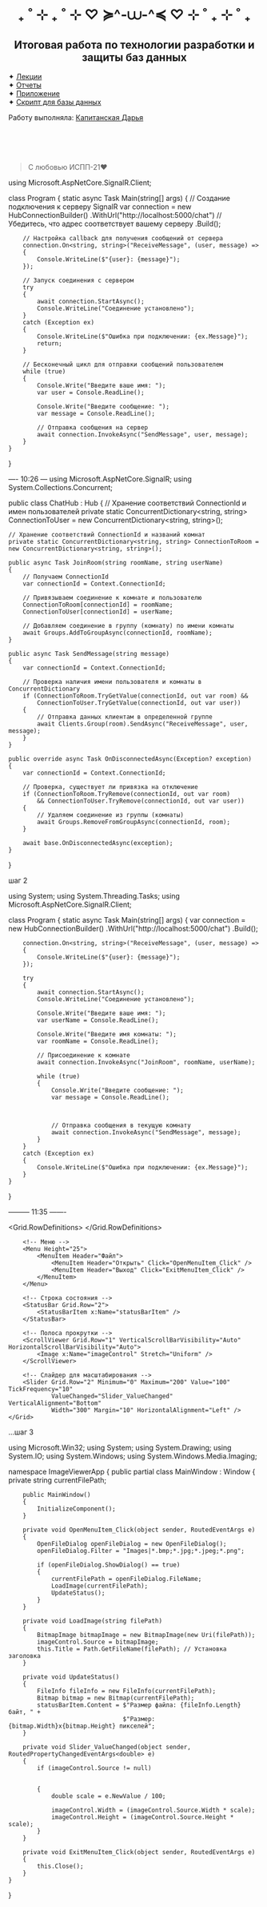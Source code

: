 <h1 align="center">₊ ˚ ⊹ ₊ ˚ ⊹ ♡ ≽^-⩊-^≼ ♡ ⊹ ˚ ₊ ⊹ ˚ ₊</h1>
<h2 align="center">Итоговая работа по технологии разработки и защиты баз данных</h2>

  ✦ <a href="https://github.com/KapDarIA/FinalWork/blob/main/Лекции.docx">Лекции</a><br/>
  ✦ <a href="https://github.com/KapDarIA/FinalWork/blob/main/Отчеты.docx">Отчеты</a><br/>
  ✦ <a href="https://github.com/KapDarIA/FinalWork/blob/main/FinalWork.zip">Приложение</a><br/>
  ✦ <a href="https://github.com/KapDarIA/FinalWork/blob/main/scriptBD.sql">Скрипт для базы данных</a><br/>

Работу выполняла:
<a href="https://github.com/KapDarIA">Капитанская Дарья<a/>
<br/><br/><br/><br/><br/>
  
> С любовью ИСПП-21❤️


using Microsoft.AspNetCore.SignalR.Client;

class Program
{
    static async Task Main(string[] args)
    {
        // Создание подключения к серверу SignalR
        var connection = new HubConnectionBuilder()
            .WithUrl("http://localhost:5000/chat") // Убедитесь, что адрес соответствует вашему серверу
            .Build();

        // Настройка callback для получения сообщений от сервера
        connection.On<string, string>("ReceiveMessage", (user, message) =>
        {
            Console.WriteLine($"{user}: {message}");
        });

        // Запуск соединения с сервером
        try
        {
            await connection.StartAsync();
            Console.WriteLine("Соединение установлено");
        }
        catch (Exception ex)
        {
            Console.WriteLine($"Ошибка при подключении: {ex.Message}");
            return;
        }

        // Бесконечный цикл для отправки сообщений пользователем
        while (true)
        {
            Console.Write("Введите ваше имя: ");
            var user = Console.ReadLine();

            Console.Write("Введите сообщение: ");
            var message = Console.ReadLine();

            // Отправка сообщения на сервер
            await connection.InvokeAsync("SendMessage", user, message);
        }
    }
}


—- 10:26 —
using Microsoft.AspNetCore.SignalR;
using System.Collections.Concurrent;

public class ChatHub : Hub
{
    // Хранение соответствий ConnectionId и имен пользователей
    private static ConcurrentDictionary<string, string> ConnectionToUser = new ConcurrentDictionary<string, string>();
    
    // Хранение соответствий ConnectionId и названий комнат
    private static ConcurrentDictionary<string, string> ConnectionToRoom = new ConcurrentDictionary<string, string>();

    public async Task JoinRoom(string roomName, string userName)
    {
        // Получаем ConnectionId
        var connectionId = Context.ConnectionId;

        // Привязываем соединение к комнате и пользователю
        ConnectionToRoom[connectionId] = roomName;
        ConnectionToUser[connectionId] = userName;

        // Добавляем соединение в группу (комнату) по имени комнаты
        await Groups.AddToGroupAsync(connectionId, roomName);
    }

    public async Task SendMessage(string message)
    {
        var connectionId = Context.ConnectionId;

        // Проверка наличия имени пользователя и комнаты в ConcurrentDictionary
        if (ConnectionToRoom.TryGetValue(connectionId, out var room) &&
            ConnectionToUser.TryGetValue(connectionId, out var user))
        {
            // Отправка данных клиентам в определенной группе
            await Clients.Group(room).SendAsync("ReceiveMessage", user, message);
        }
    }

    public override async Task OnDisconnectedAsync(Exception? exception)
    {
        var connectionId = Context.ConnectionId;

        // Проверка, существует ли привязка на отключение
        if (ConnectionToRoom.TryRemove(connectionId, out var room) 
            && ConnectionToUser.TryRemove(connectionId, out var user))
        {
            // Удаляем соединение из группы (комнаты)
            await Groups.RemoveFromGroupAsync(connectionId, room);
        }

        await base.OnDisconnectedAsync(exception);
    }
}

шаг 2

using System;
using System.Threading.Tasks;
using Microsoft.AspNetCore.SignalR.Client;

class Program
{
    static async Task Main(string[] args)
    {
        var connection = new HubConnectionBuilder()
            .WithUrl("http://localhost:5000/chat")
            .Build();

        connection.On<string, string>("ReceiveMessage", (user, message) =>
        {
            Console.WriteLine($"{user}: {message}");
        });

        try
        {
            await connection.StartAsync();
            Console.WriteLine("Соединение установлено");

            Console.Write("Введите ваше имя: ");
            var userName = Console.ReadLine();

            Console.Write("Введите имя комнаты: ");
            var roomName = Console.ReadLine();

            // Присоединение к комнате
            await connection.InvokeAsync("JoinRoom", roomName, userName);

            while (true)
            {
                Console.Write("Введите сообщение: ");
                var message = Console.ReadLine();



                // Отправка сообщения в текущую комнату
                await connection.InvokeAsync("SendMessage", message);
            }
        }
        catch (Exception ex)
        {
            Console.WriteLine($"Ошибка при подключении: {ex.Message}");
        }
    }
}


——— 11:35 ——-

<Window x:Class="ImageViewerApp.MainWindow"
        xmlns="http://schemas.microsoft.com/winfx/2006/xaml/presentation"
        xmlns:x="http://schemas.microsoft.com/winfx/2006/xaml"
        Title="Image Viewer" 
        WindowState="Maximized"
        ResizeMode="NoResize">
    <Grid>
        <Grid.RowDefinitions>
            <RowDefinition Height="Auto" />
            <RowDefinition Height="*" />
            <RowDefinition Height="Auto" />
        </Grid.RowDefinitions>

        <!-- Меню -->
        <Menu Height="25">
            <MenuItem Header="Файл">
                <MenuItem Header="Открыть" Click="OpenMenuItem_Click" />
                <MenuItem Header="Выход" Click="ExitMenuItem_Click" />
            </MenuItem>
        </Menu>

        <!-- Строка состояния -->
        <StatusBar Grid.Row="2">
            <StatusBarItem x:Name="statusBarItem" />
        </StatusBar>

        <!-- Полоса прокрутки -->
        <ScrollViewer Grid.Row="1" VerticalScrollBarVisibility="Auto" HorizontalScrollBarVisibility="Auto">
            <Image x:Name="imageControl" Stretch="Uniform" />
        </ScrollViewer>

        <!-- Слайдер для масштабирования -->
        <Slider Grid.Row="2" Minimum="0" Maximum="200" Value="100" TickFrequency="10" 
                ValueChanged="Slider_ValueChanged" VerticalAlignment="Bottom" 
                Width="300" Margin="10" HorizontalAlignment="Left" />
    </Grid>
</Window>

...шаг 3

using Microsoft.Win32;
using System;
using System.Drawing;
using System.IO;
using System.Windows;
using System.Windows.Media.Imaging;

namespace ImageViewerApp
{
    public partial class MainWindow : Window
    {
        private string currentFilePath;

        public MainWindow()
        {
            InitializeComponent();
        }

        private void OpenMenuItem_Click(object sender, RoutedEventArgs e)
        {
            OpenFileDialog openFileDialog = new OpenFileDialog();
            openFileDialog.Filter = "Images|*.bmp;*.jpg;*.jpeg;*.png";

            if (openFileDialog.ShowDialog() == true)
            {
                currentFilePath = openFileDialog.FileName;
                LoadImage(currentFilePath);
                UpdateStatus();
            }
        }

        private void LoadImage(string filePath)
        {
            BitmapImage bitmapImage = new BitmapImage(new Uri(filePath));
            imageControl.Source = bitmapImage;
            this.Title = Path.GetFileName(filePath); // Установка заголовка
        }

        private void UpdateStatus()
        {
            FileInfo fileInfo = new FileInfo(currentFilePath);
            Bitmap bitmap = new Bitmap(currentFilePath);
            statusBarItem.Content = $"Размер файла: {fileInfo.Length} байт, " +
                                    $"Размер: {bitmap.Width}x{bitmap.Height} пикселей";
        }

        private void Slider_ValueChanged(object sender, RoutedPropertyChangedEventArgs<double> e)
        {
            if (imageControl.Source != null)


            {
                double scale = e.NewValue / 100;

                imageControl.Width = (imageControl.Source.Width * scale);
                imageControl.Height = (imageControl.Source.Height * scale);
            }
        }

        private void ExitMenuItem_Click(object sender, RoutedEventArgs e)
        {
            this.Close();
        }
    }
}